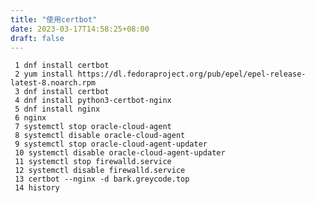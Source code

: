 ```yaml
---
title: "使用certbot"
date: 2023-03-17T14:58:25+08:00
draft: false
---
```


```shell 1 dnf install certbot 2 yum install https://dl.fedoraproject.org/pub/epel/epel-release-latest-8.noarch.rpm 3 dnf install certbot 4 dnf install python3-certbot-nginx 5 dnf install nginx 6 nginx 7 systemctl stop oracle-cloud-agent 8 systemctl disable oracle-cloud-agent 9 systemctl stop oracle-cloud-agent-updater 10 systemctl disable oracle-cloud-agent-updater 11 systemctl stop firewalld.service 12 systemctl disable firewalld.service 13 certbot --nginx -d bark.greycode.top 14 history ```
